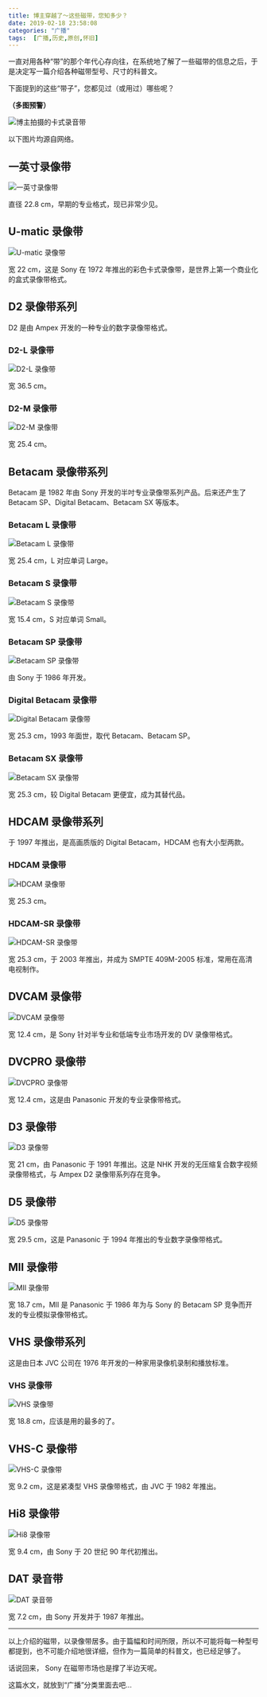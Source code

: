 ```yaml
---
title: 博主穿越了～这些磁带，您知多少？
date: 2019-02-18 23:58:08
categories: "广播"
tags:  [广播,历史,原创,怀旧]
---
```

一直对用各种“带”的那个年代心存向往，在系统地了解了一些磁带的信息之后，于是决定写一篇介绍各种磁带型号、尺寸的科普文。

下面提到的这些“带子”，您都见过（或用过）哪些呢？

**（多图预警）**

![博主拍摄的卡式录音带](https://c.ibcl.us/Tape-Size_20190218/1.jpg "博主拍摄的卡式录音带")

<!--more-->

以下图片均源自网络。

## 一英寸录像带

![一英寸录像带](https://c.ibcl.us/Tape-Size_20190218/2.jpg "一英寸录像带")

直径 22.8 cm，早期的专业格式，现已非常少见。

## U-matic 录像带

![U-matic 录像带](https://c.ibcl.us/Tape-Size_20190218/3.jpg "U-matic 录像带")

宽 22 cm，这是 Sony 在 1972 年推出的彩色卡式录像带，是世界上第一个商业化的盒式录像带格式。

## D2 录像带系列

D2 是由 Ampex 开发的一种专业的数字录像带格式。

### D2-L 录像带

![D2-L 录像带](https://c.ibcl.us/Tape-Size_20190218/4.jpg "D2-L 录像带")

宽 36.5 cm。

### D2-M 录像带

![D2-M 录像带](https://c.ibcl.us/Tape-Size_20190218/5.jpg "D2-M 录像带")

宽 25.4 cm。

## Betacam 录像带系列

Betacam 是 1982 年由 Sony 开发的半吋专业录像带系列产品。后来还产生了 Betacam SP、Digital Betacam、Betacam SX 等版本。

### Betacam L 录像带

![Betacam L 录像带](https://c.ibcl.us/Tape-Size_20190218/6.jpg "Betacam L 录像带")

宽 25.4 cm，L 对应单词 Large。

### Betacam S 录像带

![Betacam S 录像带](https://c.ibcl.us/Tape-Size_20190218/7.jpg "Betacam S 录像带")

宽 15.4 cm，S 对应单词 Small。

### Betacam SP 录像带

![Betacam SP 录像带](https://c.ibcl.us/Tape-Size_20190218/8.jpg "Betacam SP 录像带")

由 Sony 于 1986 年开发。

### Digital Betacam 录像带

![Digital Betacam 录像带](https://c.ibcl.us/Tape-Size_20190218/9.jpg "Digital Betacam 录像带")

宽 25.3 cm，1993 年面世，取代 Betacam、Betacam SP。

### Betacam SX 录像带

![Betacam SX 录像带](https://c.ibcl.us/Tape-Size_20190218/10.jpg "Betacam SX 录像带")

宽 25.3 cm，较 Digital Betacam 更便宜，成为其替代品。

## HDCAM 录像带系列

于 1997 年推出，是高画质版的 Digital Betacam，HDCAM 也有大小型两款。

### HDCAM 录像带

![HDCAM 录像带](https://c.ibcl.us/Tape-Size_20190218/11.jpg "HDCAM 录像带")

宽 25.3 cm。

### HDCAM-SR 录像带

![HDCAM-SR 录像带](https://c.ibcl.us/Tape-Size_20190218/12.jpg "HDCAM-SR 录像带")

宽 25.3 cm，于 2003 年推出，并成为 SMPTE 409M-2005 标准，常用在高清电视制作。

## DVCAM 录像带

![DVCAM 录像带](https://c.ibcl.us/Tape-Size_20190218/13.jpg "DVCAM 录像带")

宽 12.4 cm，是 Sony 针对半专业和低端专业市场开发的 DV 录像带格式。

## DVCPRO 录像带

![DVCPRO 录像带](https://c.ibcl.us/Tape-Size_20190218/14.jpg "DVCPRO 录像带")

宽 12.4 cm，这是由 Panasonic 开发的专业录像带格式。

## D3 录像带

![D3 录像带](https://c.ibcl.us/Tape-Size_20190218/15.jpg "D3 录像带")

宽 21 cm，由 Panasonic 于 1991 年推出。这是 NHK 开发的无压缩复合数字视频录像带格式，与 Ampex D2 录像带系列存在竞争。

## D5 录像带

![D5 录像带](https://c.ibcl.us/Tape-Size_20190218/16.jpg "D5 录像带")

宽 29.5 cm，这是 Panasonic 于 1994 年推出的专业数字录像带格式。

## MⅡ 录像带

![MⅡ 录像带](https://c.ibcl.us/Tape-Size_20190218/17.jpg "MⅡ 录像带")

宽 18.7 cm，MⅡ 是 Panasonic 于 1986 年为与 Sony 的 Betacam SP 竞争而开发的专业模拟录像带格式。

## VHS 录像带系列

这是由日本 JVC 公司在 1976 年开发的一种家用录像机录制和播放标准。

### VHS 录像带

![VHS 录像带](https://c.ibcl.us/Tape-Size_20190218/18.jpg "VHS 录像带")

宽 18.8 cm，应该是用的最多的了。

## VHS-C 录像带

![VHS-C 录像带](https://c.ibcl.us/Tape-Size_20190218/19.jpg "VHS-C 录像带")

宽 9.2 cm，这是紧凑型 VHS 录像带格式，由 JVC 于 1982 年推出。

## Hi8 录像带

![Hi8 录像带](https://c.ibcl.us/Tape-Size_20190218/20.jpg "Hi8 录像带")

宽 9.4 cm，由 Sony 于 20 世纪 90 年代初推出。

## DAT 录音带

![DAT 录音带](https://c.ibcl.us/Tape-Size_20190218/21.jpg "DAT 录音带")

宽 7.2 cm，由 Sony 开发并于 1987 年推出。

---

以上介绍的磁带，以录像带居多。由于篇幅和时间所限，所以不可能将每一种型号都提到，也不可能介绍地很详细，但作为一篇简单的科普文，也已经足够了。

话说回来， Sony 在磁带市场也是撑了半边天呢。

这篇水文，就放到“广播”分类里面去吧...